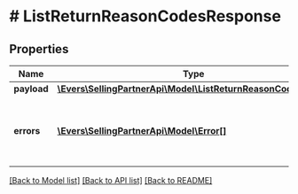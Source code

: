 # # ListReturnReasonCodesResponse

## Properties

Name | Type | Description | Notes
------------ | ------------- | ------------- | -------------
**payload** | [**\Evers\SellingPartnerApi\Model\ListReturnReasonCodesResult**](ListReturnReasonCodesResult.md) |  | [optional]
**errors** | [**\Evers\SellingPartnerApi\Model\Error[]**](Error.md) | A list of error responses returned when a request is unsuccessful. | [optional]

[[Back to Model list]](../../README.md#models) [[Back to API list]](../../README.md#endpoints) [[Back to README]](../../README.md)
